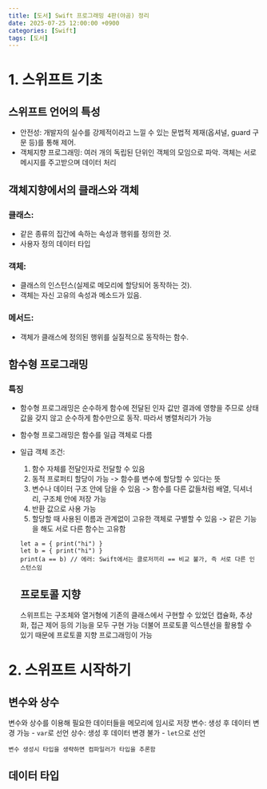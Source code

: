 ```yaml
---
title: [도서] Swift 프로그래밍 4판(야곰) 정리
date: 2025-07-25 12:00:00 +0900
categories: [Swift]
tags: [도서]
---
```



# 1. 스위프트 기초
## 스위프트 언어의 특성
- 안전성: 개발자의 실수를 강제적이라고 느낄 수 있는 문법적 제재(옵셔널, guard 구문 등)를 통해 제어.
- 객체지향 프로그래밍: 여러 개의 독립된 단위인 객체의 모임으로 파악. 객체는 서로 메시지를 주고받으며 데이터 처리

## 객체지향에서의 클래스와 객체
### 클래스:
- 같은 종류의 집간에 속하는 속성과 행위를 정의한 것.
- 사용자 정의 데이터 타입

### 객체:
- 클래스의 인스턴스(실제로 메모리에 할당되어 동작하는 것).
- 객체는 자신 고유의 속성과 메소드가 있음.

### 메서드:
- 객체가 클래스에 정의된 행위를 실질적으로 동작하는 함수.

## 함수형 프로그래밍
### 특징
- 함수형 프로그래밍은 순수하게 함수에 전달된 인자 값만 결과에 영향을 주므로 상태 값을 갖지 않고 순수하게 함수만으로 동작. 따라서 병렬처리가 가능
- 함수형 프로그래밍은 함수를 일급 객체로 다름
- 일급 객체 조건:
  1. 함수 자체를 전달인자로 전달할 수 있음
  2. 동적 프로퍼티 할당이 가능 -> 함수를 변수에 할당할 수 있다는 뜻
  3. 변수나 데이터 구조 안에 담을 수 있음 -> 함수를 다른 값들처럼 배열, 딕셔너리, 구조체 안에 저장 가능
  4. 반환 값으로 사용 가능
  5. 할당할 때 사용된 이름과 관계없이 고유한 객체로 구별할 수 있음 -> 같은 기능을 해도 서로 다른 함수는 고유함
  ```
  let a = { print("hi") }
  let b = { print("hi") }
  print(a == b) // 에러: Swift에서는 클로저끼리 == 비교 불가, 즉 서로 다른 인스턴스임

  ```

  ## 프로토콜 지향
  스위프트는 구조체와 열거형에 기존의 클래스에서 구현할 수 있었던 캡슐화, 추상화, 접근 제어 등의 기능을 모두 구현 가능
  더불어 프로토콜 익스텐선을 활용할 수 있기 때문에 프로토콜 지향 프로그래밍이 가능



# 2. 스위프트 시작하기
## 변수와 상수
변수와 상수를 이용해 필요한 데이터들을 메모리에 임시로 저장
변수: 생성 후 데이터 변경 가능 - `var`로 선언
상수: 생성 후 데이터 변경 불가 - `let`으로 선언

```
변수 생성시 타입을 생략하면 컴파일러가 타입을 추론함
```

## 데이터 타입












  

